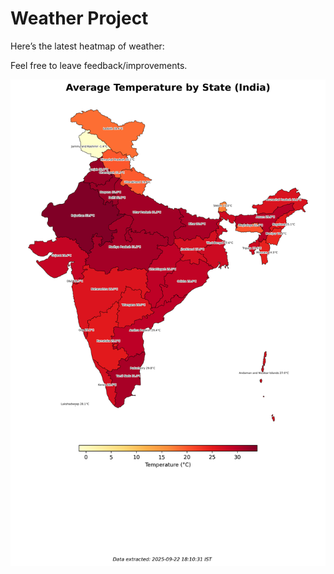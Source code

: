 # Weather Project

Here’s the latest heatmap of weather:

Feel free to leave feedback/improvements.

![India Heatmap](docs/assets/india_heatmap.png?v=D143C1)
